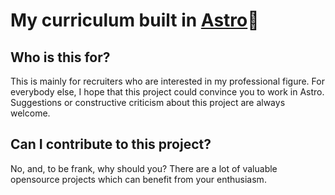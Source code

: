 # My curriculum built in [Astro](https://astro.build/)🚀

## Who is this for?
This is mainly for recruiters who are interested in my professional figure.
For everybody else, I hope that this project could convince you to work in Astro.
Suggestions or constructive criticism about this project are always welcome.

## Can I contribute to this project?
No, and, to be frank, why should you?
There are a lot of valuable opensource projects which can benefit from your enthusiasm.